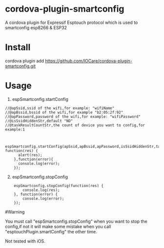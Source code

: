 # cordova-plugin-smartconfig

A cordova plugin for Expressif Esptouch protocol which is used to smartconfig esp8266 & ESP32
# Install

cordova plugin add https://github.com/IOCare/cordova-plugin-smartconfig.git

# Usage
1. espSmartconfig.startConfig 

```
//@apSsid,ssid of the wifi,for example: "wifiName"
//@apBssid,bssid of the wifi,for example "b2:05:2f:92" 
//@apPassword,password of the wifi,for example: "wifiPassword" 
//@isSsidHiddenStr,default "NO"
//@taskResultCountStr,the count of device you want to config,for example:1


	espSmartconfig.startConfig(apSsid,apBssid,apPassword,isSsidHiddenStr,taskResultCountStr, function(res) {
	  alert(res);
	},function(error){
	  console.log(error);
	});
```

2. espSmartconfig.stopConfig


```
	espSmartconfig.stopConfig(function(res) {
		console.log(res);
	}, function(error) {
		console.log(error);
	});
```

#Warning 

You must call "espSmartconfig.stopConfig" when you want to stop the config,if not it will make some mistake when you call
"esptouchPlugin.smartConfig" the other time.

Not tested with iOS. 
